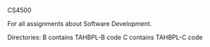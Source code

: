 CS4500

For all assignments about Software Development.

Directories:
  B contains TAHBPL-B code
  C contains TAHBPL-C code
